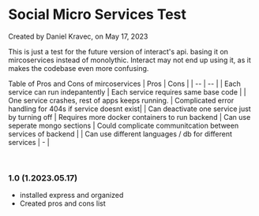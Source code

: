 # Social Micro Services Test
Created by Daniel Kravec, on May 17, 2023

This is just a test for the future version of interact's api. basing it on mircoservices instead of monolythic. Interact may not end up using it, as it makes the codebase even more confusing.

Table of Pros and Cons of mircoservices
| Pros | Cons |
| -- | -- |
| Each service can run indepantently | Each service requires same base code |
| One service crashes, rest of apps keeps running. | Complicated error handling for 404s if service doesnt exist|
| Can deactivate one service just by turning off | Requires more docker containers to run backend
| Can use seperate mongo sections | Could complicate communitcation between services of backend |
| Can use different languages / db for different services | - |

<br>

### 1.0 (1.2023.05.17)
- installed express and organized
- Created pros and cons list